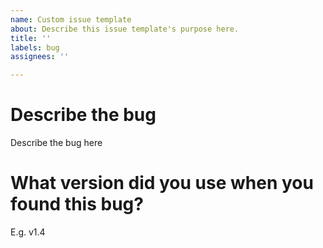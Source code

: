 ```yaml
---
name: Custom issue template
about: Describe this issue template's purpose here.
title: ''
labels: bug
assignees: ''

---
```


# Describe the bug
Describe the bug here

# What version did you use when you found this bug?
E.g. v1.4
